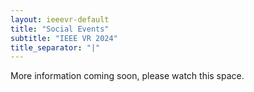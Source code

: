 ```yaml
---
layout: ieeevr-default
title: "Social Events"
subtitle: "IEEE VR 2024"
title_separator: "|"
---
```



<link rel="stylesheet" href="{{ '/assets/css/tableStyles.css' | relative_url }}">

<p>
    More information coming soon, please watch this space.
</p>

<script> /***
<div>
    <p>
        <strong>Hello and welcome to Orlando, Florida!</strong>
    </p>
    <table class="styled-table">
        <tr>
            <th>
                Social Events
            </th>
            <th>
                Time Schedule
            </th>
        </tr>
        <tr>
            <td>
                <a href="#event1">Event 1</a>
            </td>
            <td>
                Date 1
            </td>
        </tr>
        <tr>
            <td>
                <a href="#event2">Event 2</a>
            </td>
            <td>
                Date 2
            </td>
        </tr>        
    </table>
    <h2 id="event1">
        Event 1
    </h2>
    <p>
        Location
    </p>
    <p>
        Description
    </p>
    <img src="../../assets/images/program/social-events/event1.png"  alt="industry/lab tour" style="width: 90%;display: block;margin-left: auto;margin-right: auto;"/>
    
    <h2 id="event1">
        Event 2
    </h2>
    <p>
      Description Event 2
    </p>    
</div>

***/ </script>

